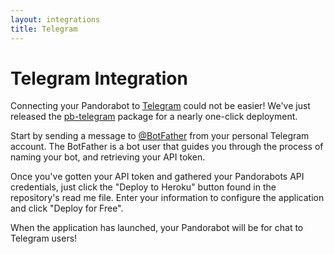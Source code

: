 ```yaml
---
layout: integrations
title: Telegram
---
```


# Telegram Integration

Connecting your Pandorabot to [Telegram](https://telegram.org/) could not be
easier! We've just released the
[pb-telegram](https://github.com/pandorabots/pb-telegram) package for a nearly
one-click deployment.

Start by sending a message to [@BotFather](https://core.telegram.org/bots) from
your personal Telegram account. The BotFather is a bot user that guides you
through the process of naming your bot, and retrieving your API token.

Once you've gotten your API token and gathered your Pandorabots API credentials,
just click the "Deploy to Heroku" button found in the repository's read me file.
Enter your information to configure the application and click "Deploy for Free".

When the application has launched, your Pandorabot will be for chat to Telegram
users!
